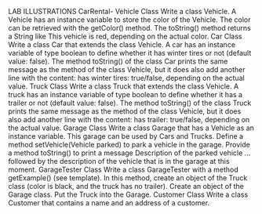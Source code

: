 LAB    ILLUSTRATIONS
CarRental- 
Vehicle Class
Write a class Vehicle. A Vehicle has an instance variable to store the color of the Vehicle. The color can be retrieved with the getColor() method. The toString() method returns a String like This vehicle is red, depending on the actual color.
Car Class
Write a class Car that extends the class Vehicle. A car has an instance variable of type boolean to define whether it has winter tires or not (default value: false). The method toString() of the class Car prints the same message as the method of the class Vehicle, but it does also add another line with the content: has winter tires: true/false, depending on the actual value.
Truck Class
Write a class Truck that extends the class Vehicle. A truck has an instance variable of type boolean to define whether it has a trailer or not (default value: false). The method toString() of the class Truck prints the same message as the method of the class Vehicle, but it does also add another line with the content: has trailer: true/false, depending on the actual value.
Garage Class
Write a class Garage that has a Vehicle as an instance variable. This garage can be used by Cars and Trucks. Define a method setVehicle(Vehicle parked) to park a vehicle in the garage. Provide a method toString() to print a message Description of the parked vehicle ... followed by the description of the vehicle that is in the garage at this moment.
GarageTester Class
Write a class GarageTester with a method getExample() (see template). In this method, create an object of the Truck class (color is black, and the truck has no trailer). Create an object of the Garage class. Put the Truck into the Garage.
Customer Class
Write a class Customer that contains a name and an address of a customer.
